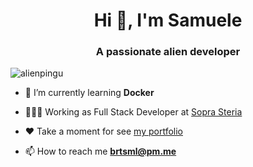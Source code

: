 <h1 align="center">Hi 👋, I'm Samuele</h1>
<h3 align="center">A passionate alien developer</h3>

<p align="left"> <img src="https://komarev.com/ghpvc/?username=alienpingu" alt="alienpingu" /> </p>

- 🌱 I’m currently learning **Docker**

- 👨🏻‍💻 Working as Full Stack Developer at [Sopra Steria](https://www.soprasteria.com/)

- ❤ Take a moment for see [my portfolio](http://alienpingu.github.io/)

- 📫 How to reach me **brtsml@pm.me**




